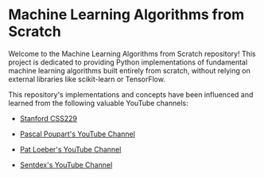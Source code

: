# Machine Learning Algorithms from Scratch
Welcome to the Machine Learning Algorithms from Scratch repository! This project is dedicated to providing Python implementations of fundamental machine learning algorithms built entirely from scratch, without relying on external libraries like scikit-learn or TensorFlow. 

This repository's implementations and concepts have been influenced and learned from the following valuable YouTube channels:

- [Stanford CSS229](https://cs229.stanford.edu/)
- [Pascal Poupart's YouTube Channel](https://www.youtube.com/playlist?list=PLdAoL1zKcqTW-uzoSVBNEecKHsnug_M0k)
- [Pat Loeber's YouTube Channel](https://www.youtube.com/@patloeber)

- [Sentdex's YouTube Channel](https://www.youtube.com/user/sentdex)
